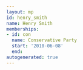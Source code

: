 ```yaml
---
layout: mp
id: henry_smith
name: Henry Smith
memberships:
- id: con
  name: Conservative Party
  start: '2010-06-08'
  end: 
autogenerated: true
---
```

